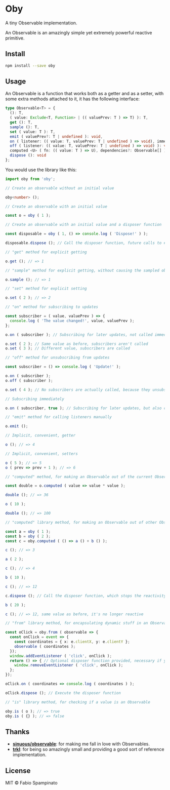 # Oby

A tiny Observable implementation.

An Observable is an amazingly simple yet extremely powerful reactive primitive.

## Install

```sh
npm install --save oby
```

## Usage

An Observable is a function that works both as a getter and as a setter, with some extra methods attached to it, it has the following interface:

```ts
type Observable<T> = {
  (): T,
  ( value: Exclude<T, Function> | (( valuePrev: T ) => T) ): T,
  get (): T,
  sample (): T,
  set ( value: T ): T,
  emit ( valuePrev?: T | undefined ): void,
  on ( listener: (( value: T, valuePrev: T | undefined ) => void), immediate?: boolean ): void,
  off ( listener: (( value: T, valuePrev: T | undefined ) => void) ): void,
  computed <U> ( fn: (( value: T ) => U), dependencies?: Observable[] ): Observable<U>,
  dispose (): void
};
```

You would use the library like this:

```ts
import oby from 'oby';

// Create an observable without an initial value

oby<number> ();

// Create an observable with an initial value

const o = oby ( 1 );

// Create an observable with an initial value and a disposer function

const disposable = oby ( 1, () => console.log ( 'Dispose!' ) );

disposable.dispose (); // Call the disposer function, future calls to #dispose will be no-ops

// "get" method for explicit getting

o.get (); // => 1

// "sample" method for explicit getting, without causing the sampled observable to be automatically linked as a dependency of the "computed" observable (read below)

o.sample (); // => 1

// "set" method for explicit setting

o.set ( 2 ); // => 2

// "on" method for subscribing to updates

const subscriber = ( value, valuePrev ) => {
  console.log ( 'The value changed!', value, valuePrev );
};

o.on ( subscriber ); // Subscribing for later updates, not called immediately

o.set ( 2 ); // Same value as before, subscribers aren't called
o.set ( 3 ); // Different value, subscribers are called

// "off" method for unsubscribing from updates

const subscriber = () => console.log ( 'Update!' );

o.on ( subscriber );
o.off ( subscriber );

o.set ( 4 ); // No subscribers are actually called, because they unsubscribed already

// Subscribing immediately

o.on ( subscriber, true ); // Subscribing for later updates, but also called immediately

// "emit" method for calling listeners manually

o.emit ();

// Implicit, convenient, getter

o (); // => 4

// Implicit, convenient, setters

o ( 5 ); // => 5
o ( prev => prev + 1 ); // => 6

// "computed" method, for making an Observable out of the current Observable, this assumes that the function only depends on the current Observable and is therefor strictly less powerful than the "computed" library method, but by having that assumption it's also slightly faster

const double = o.computed ( value => value * value );

double (); // => 36

o ( 10 );

double (); // => 100

// "computed" library method, for making an Observable out of other Observables

const a = oby ( 1 );
const b = oby ( 2 );
const c = oby.computed ( () => a () + b () );

c (); // => 3

a ( 2 );

c (); // => 4

b ( 10 );

c (); // => 12

c.dispose (); // Call the disposer function, which stops the reactivity

b ( 20 );

c (); // => 12, same value as before, it's no longer reactive

// "from" library method, for encapsulating dynamic stuff in an Observable

const oClick = oby.from ( observable => {
  const onClick = event => {
    const coordinates = { x: e.clientX, y: e.clientY };
    observable ( coordinates );
  });
  window.addEventListener ( 'click', onClick );
  return () => { // Optional disposer function provided, necessary if you want to stop listening eventually
    window.removeEventListener ( 'click', onClick );
  };
});

oClick.on ( coordinates => console.log ( coordinates ) );

oClick.dispose (); // Execute the disposer function

// "is" library method, for checking if a value is an Observable

oby.is ( o ); // => true
oby.is ( {} ); // => false
```

## Thanks

- **[sinuous/observable](https://github.com/luwes/sinuous/tree/master/packages/sinuous/observable)**: for making me fall in love with Observables.
- **[trkl](https://github.com/jbreckmckye/trkl)**: for being so amazingly small and providing a good sort of reference implementation.

## License

MIT © Fabio Spampinato
